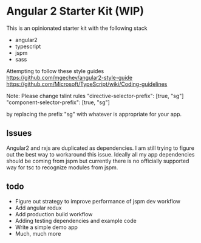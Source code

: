 # Angular 2 Starter Kit (WIP)

This is an opinionated starter kit with the following stack
- angular2
- typescript
- jspm
- sass

Attempting to follow these style guides
	https://github.com/mgechev/angular2-style-guide
	https://github.com/Microsoft/TypeScript/wiki/Coding-guidelines

Note: Please change tslint rules
	"directive-selector-prefix": [true, "sg"]
	"component-selector-prefix": [true, "sg"]

by replacing the prefix "sg" with whatever is appropriate for your app.

## Issues
Angular2 and rxjs are duplicated as dependencies. I am still trying to figure out the
best way to workaround this issue. Ideally all my app dependencies should be coming
from jspm but currently there is no officially supported way for tsc to recognize modules
from jspm.

## todo
* Figure out strategy to improve performance of jspm dev workflow
* Add angular redux
* Add production build workflow
* Adding testing dependencies and example code
* Write a simple demo app
* Much, much more
